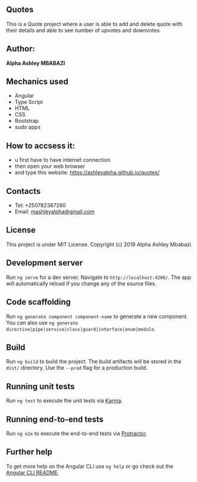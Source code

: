 
## Quotes

This is a Quote project where a user is able to add and delete quote with their details and able to see number of upvotes and downvotes.

## Author: 

**Alpha Ashley MBABAZI**

## Mechanics used

* Angular
* Type Script
* HTML
* CSS
* Bootstrap
* sudo apps

## How to accsess it:
* u first have to have internet connection
* then open your web browser
* and type this website: https://ashleyalpha.github.io/quotes/

## Contacts

* Tel: +250782387280
* Email: mashleyalpha@gmail.com

## License

This project is under MIT License. Copyright (c) 2019 Alpha Ashley Mbabazi

## Development server

Run `ng serve` for a dev server. Navigate to `http://localhost:4200/`. The app will automatically reload if you change any of the source files.

## Code scaffolding

Run `ng generate component component-name` to generate a new component. You can also use `ng generate directive|pipe|service|class|guard|interface|enum|module`.

## Build

Run `ng build` to build the project. The build artifacts will be stored in the `dist/` directory. Use the `--prod` flag for a production build.

## Running unit tests

Run `ng test` to execute the unit tests via [Karma](https://karma-runner.github.io).

## Running end-to-end tests

Run `ng e2e` to execute the end-to-end tests via [Protractor](http://www.protractortest.org/).

## Further help

To get more help on the Angular CLI use `ng help` or go check out the [Angular CLI README](https://github.com/angular/angular-cli/blob/master/README.md).
